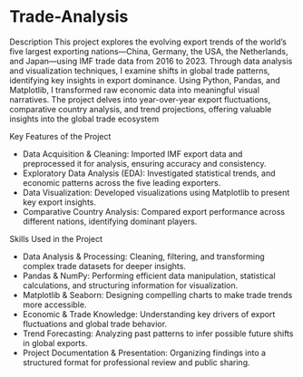 # Trade-Analysis

Description 
This project explores the evolving export trends of the world’s five largest exporting nations—China, Germany, the USA, the Netherlands, and Japan—using IMF trade data from 2016 to 2023. Through data analysis and visualization techniques, I examine shifts in global trade patterns, identifying key insights in export dominance.
Using Python, Pandas, and Matplotlib, I transformed raw economic data into meaningful visual narratives.  The project delves into year-over-year export fluctuations, comparative country analysis, and trend projections, offering valuable insights into the global trade ecosystem

Key Features of the Project
- Data Acquisition & Cleaning: Imported IMF export data and preprocessed it for analysis, ensuring accuracy and consistency.
- Exploratory Data Analysis (EDA): Investigated statistical trends, and economic patterns across the five leading exporters.
- Data Visualization: Developed visualizations using Matplotlib to present key export insights.
- Comparative Country Analysis: Compared export performance across different nations, identifying dominant players.

Skills Used in the Project
- Data Analysis & Processing: Cleaning, filtering, and transforming complex trade datasets for deeper insights.
- Pandas & NumPy: Performing efficient data manipulation, statistical calculations, and structuring information for visualization.
- Matplotlib & Seaborn: Designing compelling charts to make trade trends more accessible.
- Economic & Trade Knowledge: Understanding key drivers of export fluctuations and global trade behavior.
- Trend Forecasting: Analyzing past patterns to infer possible future shifts in global exports.
- Project Documentation & Presentation: Organizing findings into a structured format for professional review and public sharing.
